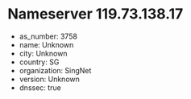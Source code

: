# Nameserver 119.73.138.17

* as_number: 3758
* name: Unknown
* city: Unknown
* country: SG
* organization: SingNet
* version: Unknown
* dnssec: true
